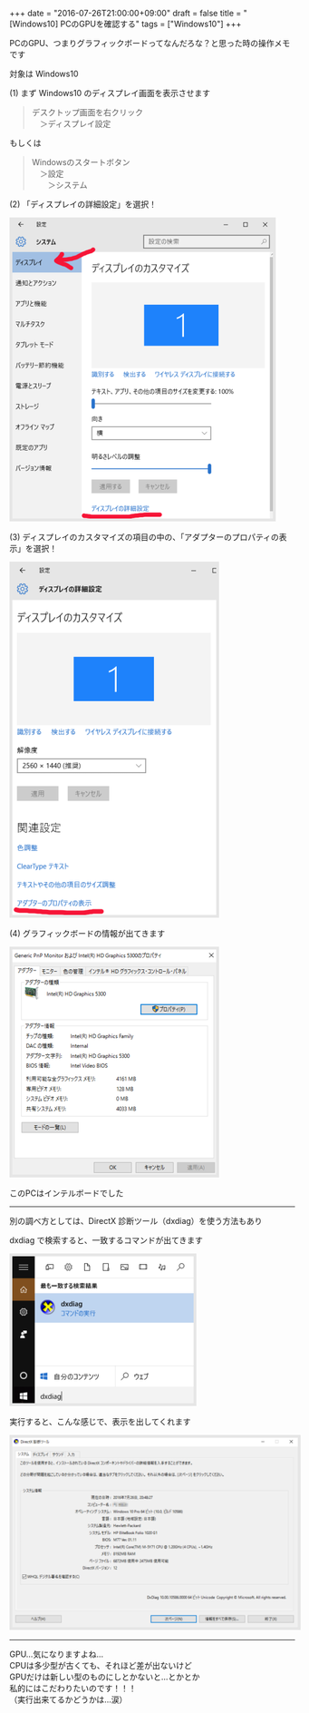 +++
date = "2016-07-26T21:00:00+09:00"
draft = false
title = "[Windows10] PCのGPUを確認する"
tags = ["Windows10"]
+++

PCのGPU、つまりグラフィックボードってなんだろな？と思った時の操作メモです

対象は Windows10

(1) まず Windows10 のディスプレイ画面を表示させます  

> デスクトップ画面を右クリック  
>　＞ディスプレイ設定

もしくは

> Windowsのスタートボタン  
> 　＞設定  
> 　　＞システム

(2) 「ディスプレイの詳細設定」を選択！ 

<img src="/pic/Check-gpu-on-pc_00.png" style="border:solid 5px #e6e6e6"/>

(3) ディスプレイのカスタマイズの項目の中の、「アダプターのプロパティの表示」を選択！ 

<img src="/pic/Check-gpu-on-pc_01.png" style="border:solid 5px #e6e6e6"/>

(4) グラフィックボードの情報が出てきます

<img src="/pic/Check-gpu-on-pc_02.png" style="border:solid 5px #e6e6e6"/>

このPCはインテルボードでした

---
別の調べ方としては、DirectX 診断ツール（dxdiag）を使う方法もあり

dxdiag で検索すると、一致するコマンドが出てきます

<img src="/pic/Check-gpu-on-pc_03.png" style="border:solid 5px #e6e6e6"/>

実行すると、こんな感じで、表示を出してくれます

<img src="/pic/Check-gpu-on-pc_04.png" style="border:solid 5px #e6e6e6"/>

---

GPU…気になりますよね…  
CPUは多少型が古くても、それほど差が出ないけど  
GPUだけは新しい型のものにしとかないと…とかとか  
私的にはこだわりたいのです！！！  
（実行出来てるかどうかは…涙）
